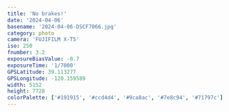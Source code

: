 ```yaml
---
title: 'No brakes!'
date: '2024-04-06'
basename: '2024-04-06-DSCF7066.jpg'
category: photo
camera: 'FUJIFILM X-T5'
iso: 250
fnumber: 3.2
exposureBiasValue: -0.7
exposureTime: '1/7000'
GPSLatitude: 39.113277
GPSLongitude: -120.159589
width: 5152
height: 7728
colorPalette: ['#191915', '#ccd4d4', '#9ca8ac', '#7e8c94', '#71797c']
---
```

